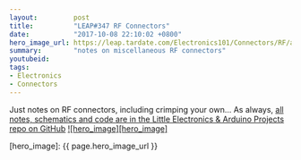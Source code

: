 ```yaml
---
layout:         post
title:          "LEAP#347 RF Connectors"
date:           "2017-10-08 22:10:02 +0800"
hero_image_url: https://leap.tardate.com/Electronics101/Connectors/RF/assets/RF_build.jpg
summary:        "notes on miscellaneous RF connectors"
youtubeid:
tags:
- Electronics
- Connectors
---
```


Just notes on RF connectors, including crimping your own...
As always, [all notes, schematics and code are in the Little Electronics & Arduino Projects repo on GitHub][project]
[![hero_image][hero_image]][project]

[leap]: https://leap.tardate.com
[project]: https://github.com/tardate/LittleArduinoProjects/tree/master/Electronics101/Connectors/RF
[hero_image]: {{ page.hero_image_url }}
